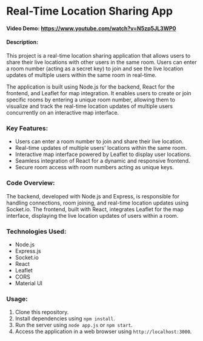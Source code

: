 # Real-Time Location Sharing App

#### Video Demo: https://www.youtube.com/watch?v=N5zp5JL3WP0

#### Description:

This project is a real-time location sharing application that allows users to share their live locations with other users in the same room. Users can enter a room number (acting as a secret key) to join and see the live location updates of multiple users within the same room in real-time.

The application is built using Node.js for the backend, React for the frontend, and Leaflet for map integration. It enables users to create or join specific rooms by entering a unique room number, allowing them to visualize and track the real-time location updates of multiple users concurrently on an interactive map interface.

### Key Features:

- Users can enter a room number to join and share their live location.
- Real-time updates of multiple users' locations within the same room.
- Interactive map interface powered by Leaflet to display user locations.
- Seamless integration of React for a dynamic and responsive frontend.
- Secure room access with room numbers acting as unique keys.

### Code Overview:

The backend, developed with Node.js and Express, is responsible for handling connections, room joining, and real-time location updates using Socket.io. The frontend, built with React, integrates Leaflet for the map interface, displaying the live location updates of users within a room.

### Technologies Used:

- Node.js
- Express.js
- Socket.io
- React
- Leaflet
- CORS
- Material UI

### Usage:

1. Clone this repository.
2. Install dependencies using `npm install`.
3. Run the server using `node app.js` or `npm start`.
4. Access the application in a web browser using `http://localhost:3000`.
